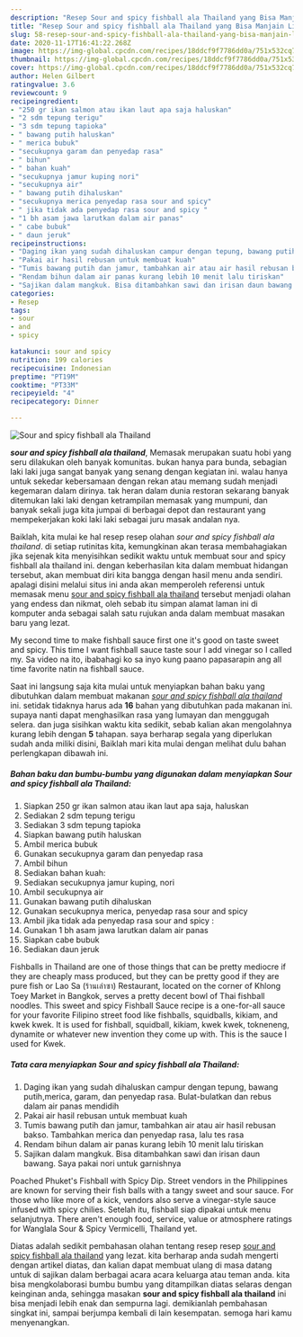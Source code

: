```yaml
---
description: "Resep Sour and spicy fishball ala Thailand yang Bisa Manjain Lidah"
title: "Resep Sour and spicy fishball ala Thailand yang Bisa Manjain Lidah"
slug: 58-resep-sour-and-spicy-fishball-ala-thailand-yang-bisa-manjain-lidah
date: 2020-11-17T16:41:22.268Z
image: https://img-global.cpcdn.com/recipes/18ddcf9f7786dd0a/751x532cq70/sour-and-spicy-fishball-ala-thailand-foto-resep-utama.jpg
thumbnail: https://img-global.cpcdn.com/recipes/18ddcf9f7786dd0a/751x532cq70/sour-and-spicy-fishball-ala-thailand-foto-resep-utama.jpg
cover: https://img-global.cpcdn.com/recipes/18ddcf9f7786dd0a/751x532cq70/sour-and-spicy-fishball-ala-thailand-foto-resep-utama.jpg
author: Helen Gilbert
ratingvalue: 3.6
reviewcount: 9
recipeingredient:
- "250 gr ikan salmon atau ikan laut apa saja haluskan"
- "2 sdm tepung terigu"
- "3 sdm tepung tapioka"
- " bawang putih haluskan"
- " merica bubuk"
- "secukupnya garam dan penyedap rasa"
- " bihun"
- " bahan kuah"
- "secukupnya jamur kuping nori"
- "secukupnya air"
- " bawang putih dihaluskan"
- "secukupnya merica penyedap rasa sour and spicy"
- " jika tidak ada penyedap rasa sour and spicy "
- "1 bh asam jawa larutkan dalam air panas"
- " cabe bubuk"
- " daun jeruk"
recipeinstructions:
- "Daging ikan yang sudah dihaluskan campur dengan tepung, bawang putih,merica, garam, dan penyedap rasa. Bulat-bulatkan dan rebus dalam air panas mendidih"
- "Pakai air hasil rebusan untuk membuat kuah"
- "Tumis bawang putih dan jamur, tambahkan air atau air hasil rebusan bakso. Tambahkan merica dan penyedap rasa, lalu tes rasa"
- "Rendam bihun dalam air panas kurang lebih 10 menit lalu tiriskan"
- "Sajikan dalam mangkuk. Bisa ditambahkan sawi dan irisan daun bawang. Saya pakai nori untuk garnishnya"
categories:
- Resep
tags:
- sour
- and
- spicy

katakunci: sour and spicy 
nutrition: 199 calories
recipecuisine: Indonesian
preptime: "PT19M"
cooktime: "PT33M"
recipeyield: "4"
recipecategory: Dinner

---
```



![Sour and spicy fishball ala Thailand](https://img-global.cpcdn.com/recipes/18ddcf9f7786dd0a/751x532cq70/sour-and-spicy-fishball-ala-thailand-foto-resep-utama.jpg)

<b><i>sour and spicy fishball ala thailand</i></b>, Memasak merupakan suatu hobi yang seru dilakukan oleh banyak komunitas. bukan hanya para bunda, sebagian laki laki juga sangat banyak yang senang dengan kegiatan ini. walau hanya untuk sekedar kebersamaan dengan rekan atau memang sudah menjadi kegemaran dalam dirinya. tak heran dalam dunia restoran sekarang banyak ditemukan laki laki dengan ketrampilan memasak yang mumpuni, dan banyak sekali juga kita jumpai di berbagai depot dan restaurant yang mempekerjakan koki laki laki sebagai juru masak andalan nya.

Baiklah, kita mulai ke hal resep resep olahan <i>sour and spicy fishball ala thailand</i>. di setiap rutinitas kita, kemungkinan akan terasa membahagiakan jika sejenak kita menyisihkan sedikit waktu untuk membuat sour and spicy fishball ala thailand ini. dengan keberhasilan kita dalam membuat hidangan tersebut, akan membuat diri kita bangga dengan hasil menu anda sendiri. apalagi disini melalui situs ini anda akan memperoleh referensi untuk memasak menu <u>sour and spicy fishball ala thailand</u> tersebut menjadi olahan yang endess dan nikmat, oleh sebab itu simpan alamat laman ini di komputer anda sebagai salah satu rujukan anda dalam membuat masakan baru yang lezat.

My second time to make fishball sauce first one it&#39;s good on taste sweet and spicy. This time I want fishball sauce taste sour I add vinegar so I called my. Sa video na ito, ibabahagi ko sa inyo kung paano papasarapin ang all time favorite natin na fishball sauce.


Saat ini langsung saja kita mulai untuk menyiapkan bahan baku yang dibutuhkan dalam membuat makanan <u><i>sour and spicy fishball ala thailand</i></u> ini. setidak tidaknya harus ada <b>16</b> bahan yang dibutuhkan pada makanan ini. supaya nanti dapat menghasilkan rasa yang lumayan dan menggugah selera. dan juga sisihkan waktu kita sedikit, sebab kalian akan mengolahnya kurang lebih dengan <b>5</b> tahapan. saya berharap segala yang diperlukan sudah anda miliki disini, Baiklah mari kita mulai dengan melihat dulu bahan perlengkapan dibawah ini.

<!--inarticleads1-->

##### Bahan baku dan bumbu-bumbu yang digunakan dalam menyiapkan Sour and spicy fishball ala Thailand:

1. Siapkan 250 gr ikan salmon atau ikan laut apa saja, haluskan
1. Sediakan 2 sdm tepung terigu
1. Sediakan 3 sdm tepung tapioka
1. Siapkan  bawang putih haluskan
1. Ambil  merica bubuk
1. Gunakan secukupnya garam dan penyedap rasa
1. Ambil  bihun
1. Sediakan  bahan kuah:
1. Sediakan secukupnya jamur kuping, nori
1. Ambil secukupnya air
1. Gunakan  bawang putih dihaluskan
1. Gunakan secukupnya merica, penyedap rasa sour and spicy
1. Ambil  jika tidak ada penyedap rasa sour and spicy :
1. Gunakan 1 bh asam jawa larutkan dalam air panas
1. Siapkan  cabe bubuk
1. Sediakan  daun jeruk


Fishballs in Thailand are one of those things that can be pretty mediocre if they are cheaply mass produced, but they can be pretty good if they are pure fish or Lao Sa (ร้านเล่าซา) Restaurant, located on the corner of Khlong Toey Market in Bangkok, serves a pretty decent bowl of Thai fishball noodles. This sweet and spicy Fishball Sauce recipe is a one-for-all sauce for your favorite Filipino street food like fishballs, squidballs, kikiam, and kwek kwek. It is used for fishball, squidball, kikiam, kwek kwek, tokneneng, dynamite or whatever new invention they come up with. This is the sauce I used for Kwek. 

<!--inarticleads2-->

##### Tata cara menyiapkan Sour and spicy fishball ala Thailand:

1. Daging ikan yang sudah dihaluskan campur dengan tepung, bawang putih,merica, garam, dan penyedap rasa. Bulat-bulatkan dan rebus dalam air panas mendidih
1. Pakai air hasil rebusan untuk membuat kuah
1. Tumis bawang putih dan jamur, tambahkan air atau air hasil rebusan bakso. Tambahkan merica dan penyedap rasa, lalu tes rasa
1. Rendam bihun dalam air panas kurang lebih 10 menit lalu tiriskan
1. Sajikan dalam mangkuk. Bisa ditambahkan sawi dan irisan daun bawang. Saya pakai nori untuk garnishnya


Poached Phuket&#39;s Fishball with Spicy Dip. Street vendors in the Philippines are known for serving their fish balls with a tangy sweet and sour sauce. For those who like more of a kick, vendors also serve a vinegar-style sauce infused with spicy chilies. Setelah itu, fishball siap dipakai untuk menu selanjutnya. There aren&#39;t enough food, service, value or atmosphere ratings for Wanglala Sour &amp; Spicy Vermicelli, Thailand yet. 

Diatas adalah sedikit pembahasan olahan tentang resep resep <u>sour and spicy fishball ala thailand</u> yang lezat. kita berharap anda sudah mengerti dengan artikel diatas, dan kalian dapat membuat ulang di masa datang untuk di sajikan dalam berbagai acara acara keluarga atau teman anda. kita bisa mengkolaborasi bumbu bumbu yang ditampilkan diatas selaras dengan keinginan anda, sehingga masakan <b>sour and spicy fishball ala thailand</b> ini bisa menjadi lebih enak dan sempurna lagi. demikianlah pembahasan singkat ini, sampai berjumpa kembali di lain kesempatan. semoga hari kamu menyenangkan.

